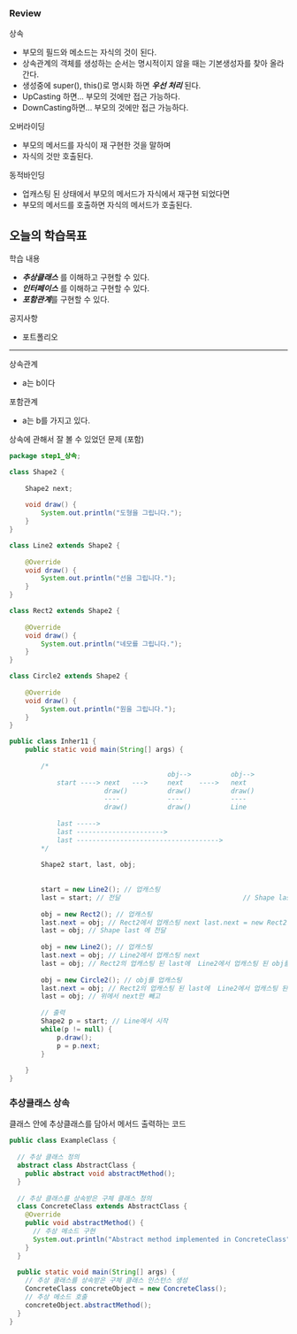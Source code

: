 ### Review
상속
- 부모의 필드와 메소드는 자식의 것이 된다.
- 상속관계의 객체를 생성하는 순서는 명시적이지 않을 때는 기본생성자를 찾아 올라간다.
- 생성중에 super(), this()로 명시화 하면 ***우선 처리*** 된다.
- UpCasting 하면... 부모의 것에만 접근 가능하다.
- DownCasting하면... 부모의 것에만 접근 가능하다.

오버라이딩
- 부모의 메서드를 자식이 재 구현한 것을 말하며
- 자식의 것만 호출된다.

동적바인딩
- 업캐스팅 된 상태에서 부모의 메서드가 자식에서 재구현 되었다면
- 부모의 메서드를 호출하면 자식의 메서드가 호출된다.

## 오늘의 학습목표
학습 내용
- ***추상클래스*** 를 이해하고 구현할 수 있다.
- ***인터페이스*** 를 이해하고 구현할 수 있다.
- ***포함관계***를 구현할 수 있다.

공지사항
- 포트폴리오

--------------------------------------------------------------------------------

상속관계
- a는 b이다

포함관계
- a는 b를 가지고 있다.


상속에 관해서 잘 볼 수 있었던 문제 (포함)
```java
package step1_상속;

class Shape2 {
	
	Shape2 next;
	
	void draw() {
		System.out.println("도형을 그립니다.");
	}
}

class Line2 extends Shape2 {
	
	@Override
	void draw() {
		System.out.println("선을 그립니다.");
	}
}

class Rect2 extends Shape2 {
	
	@Override
	void draw() {
		System.out.println("네모를 그립니다.");
	}
}

class Circle2 extends Shape2 {
	
	@Override
	void draw() {
		System.out.println("원을 그립니다.");
	}
}

public class Inher11 {
	public static void main(String[] args) {
		
		/*
		 								obj-->			obj-->
			start ----> next   --->		next	---->	next
						draw()			draw()			draw()
						----			----			----
						draw()			draw()			Line
			
			last ----->
			last ---------------------->
			last ------------------------------------>
		*/
		
		Shape2 start, last, obj;
		
		
		start = new Line2(); // 업캐스팅
		last = start; // 전달                               // Shape last = new Line2();
		
		obj = new Rect2(); // 업캐스팅
		last.next = obj; // Rect2에서 업캐스팅 next last.next = new Rect2();
		last = obj; // Shape last 에 전달
		
		obj = new Line2(); // 업캐스팅
		last.next = obj; // Line2에서 업캐스팅 next
		last = obj; // Rect2의 업캐스팅 된 last에  Line2에서 업캐스팅 된 obj를 전달
		
		obj = new Circle2(); // obj를 업캐스팅
		last.next = obj; // Rect2의 업캐스팅 된 last에  Line2에서 업캐스팅 된 obj를 Circle의 업캐스팅 된것을 전달 next에
		last = obj; // 위에서 next만 빼고
		
		// 출력
		Shape2 p = start; // Line에서 시작
		while(p != null) {
			p.draw(); 
			p = p.next;
		}
		
	}
}

```

### 추상클래스 상속

클래스 안에 추상클래스를 담아서 메서드 출력하는 코드
```java
public class ExampleClass {
  
  // 추상 클래스 정의
  abstract class AbstractClass {
    public abstract void abstractMethod();
  }
  
  // 추상 클래스를 상속받은 구체 클래스 정의
  class ConcreteClass extends AbstractClass {
    @Override
    public void abstractMethod() {
      // 추상 메소드 구현
      System.out.println("Abstract method implemented in ConcreteClass");
    }
  }
  
  public static void main(String[] args) {
    // 추상 클래스를 상속받은 구체 클래스 인스턴스 생성
    ConcreteClass concreteObject = new ConcreteClass();
    // 추상 메소드 호출
    concreteObject.abstractMethod();
  }
}
```

